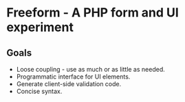 Freeform - A PHP form and UI experiment
=======================================

Goals
-----
* Loose coupling - use as much or as little as needed.
* Programmatic interface for UI elements. 
* Generate client-side validation code.
* Concise syntax.
